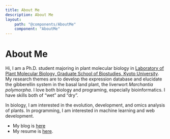 ```yaml
---
title: About Me
description: About Me
layout:
    path: "@components/AboutMe"
    component: "AboutMe"
---
```


# About Me

Hi, I am a Ph.D. student majoring in plant molecular biology in [Laboratory of Plant Molecular Biology, Graduate School of Biostudies, Kyoto University](http://www.plantmb.lif.kyoto-u.ac.jp). My research themes are to develop the expression database and elucidate the gibberellin system in the basal land plant, the liverwort *Marchantia polymorpha*. I love both biology and programing, especially bioinformatics. I have skills both of “wet” and “dry”.

In biology, I am interested in the evolution, development, and omics analysis of plants.
In programming, I am interested in machine learning and web development.


- My blog is [here](posts/)
- My resume is [here](/about/resume).